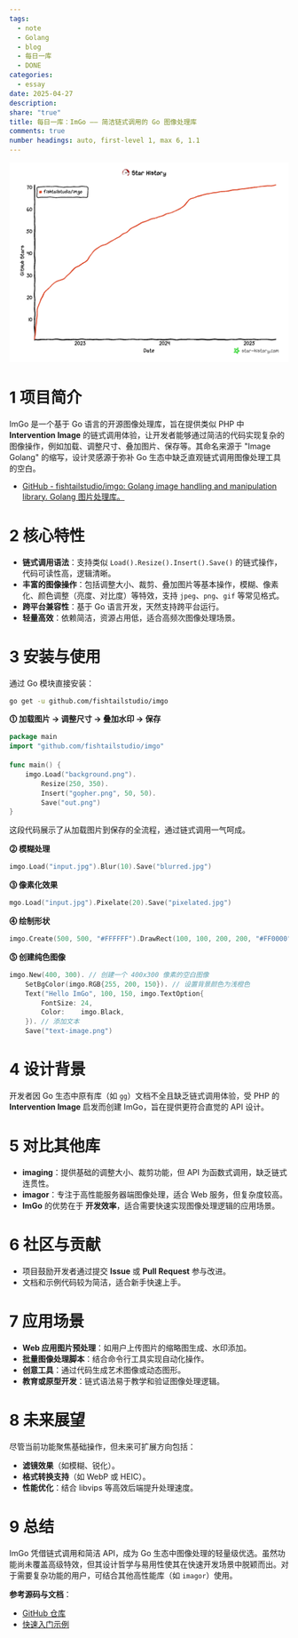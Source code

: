```yaml
---
tags:
  - note
  - Golang
  - blog
  - 每日一库
  - DONE
categories:
  - essay
date: 2025-04-27
description: 
share: "true"
title: 每日一库：ImGo —— 简洁链式调用的 Go 图像处理库
comments: true
number headings: auto, first-level 1, max 6, 1.1
---
```


![](assets/images/IMG-8D84F9E08F0EC078A40C254481A8510A.png)

# 1 项目简介

ImGo 是一个基于 Go 语言的开源图像处理库，旨在提供类似 PHP 中 **Intervention Image** 的链式调用体验，让开发者能够通过简洁的代码实现复杂的图像操作，例如加载、调整尺寸、叠加图片、保存等。其命名来源于 "Image Golang" 的缩写，设计灵感源于弥补 Go 生态中缺乏直观链式调用图像处理工具的空白。

- [GitHub - fishtailstudio/imgo: Golang image handling and manipulation library. Golang 图片处理库。](https://github.com/fishtailstudio/imgo)

# 2 核心特性

- **链式调用语法**：支持类似 `Load().Resize().Insert().Save()` 的链式操作，代码可读性高，逻辑清晰。
- **丰富的图像操作**：包括调整大小、裁剪、叠加图片等基本操作，模糊、像素化、颜色调整（亮度、对比度）等特效，支持 `jpeg`、`png`、`gif` 等常见格式。
- **跨平台兼容性**：基于 Go 语言开发，天然支持跨平台运行。
- **轻量高效**：依赖简洁，资源占用低，适合高频次图像处理场景。

# 3 安装与使用

通过 Go 模块直接安装：

```bash
go get -u github.com/fishtailstudio/imgo
```


**⓵ 加载图片 → 调整尺寸 → 叠加水印 → 保存**

```go
package main
import "github.com/fishtailstudio/imgo"

func main() {
    imgo.Load("background.png").
        Resize(250, 350).
        Insert("gopher.png", 50, 50).
        Save("out.png")
}
```

这段代码展示了从加载图片到保存的全流程，通过链式调用一气呵成。

**⓶ 模糊处理** 

```go
imgo.Load("input.jpg").Blur(10).Save("blurred.jpg")
```


**⓷ 像素化效果​**​

```go
mgo.Load("input.jpg").Pixelate(20).Save("pixelated.jpg")
```

​**​⓸ 绘制形状​**​

```go
imgo.Create(500, 500, "#FFFFFF").DrawRect(100, 100, 200, 200, "#FF0000").Save("rect.png")
```

**⓹ 创建纯色图像**

```go
imgo.New(400, 300). // 创建一个 400x300 像素的空白图像
    SetBgColor(imgo.RGB{255, 200, 150}). // 设置背景颜色为浅橙色
    Text("Hello ImGo", 100, 150, imgo.TextOption{
        FontSize: 24,
        Color:    imgo.Black,
    }). // 添加文本
    Save("text-image.png")
```

# 4 设计背景

开发者因 Go 生态中原有库（如 `gg`）文档不全且缺乏链式调用体验，受 PHP 的 **Intervention Image** 启发而创建 ImGo，旨在提供更符合直觉的 API 设计。

# 5 对比其他库

- **imaging**：提供基础的调整大小、裁剪功能，但 API 为函数式调用，缺乏链式连贯性。
- **imagor**：专注于高性能服务器端图像处理，适合 Web 服务，但复杂度较高。
- **ImGo** 的优势在于 **开发效率**，适合需要快速实现图像处理逻辑的应用场景。

# 6 社区与贡献

- 项目鼓励开发者通过提交 **Issue** 或 **Pull Request** 参与改进。
- 文档和示例代码较为简洁，适合新手快速上手。

# 7 应用场景

- **Web 应用图片预处理**：如用户上传图片的缩略图生成、水印添加。
- **批量图像处理脚本**：结合命令行工具实现自动化操作。
- ​**​创意工具​**​：通过代码生成艺术图像或动态图形。
- **教育或原型开发**：链式语法易于教学和验证图像处理逻辑。

# 8 未来展望
尽管当前功能聚焦基础操作，但未来可扩展方向包括：
- **滤镜效果**（如模糊、锐化）。
- **格式转换支持**（如 WebP 或 HEIC）。
- **性能优化**：结合 libvips 等高效后端提升处理速度。

# 9 总结
ImGo 凭借链式调用和简洁 API，成为 Go 生态中图像处理的轻量级优选。虽然功能尚未覆盖高级特效，但其设计哲学与易用性使其在快速开发场景中脱颖而出。对于需要复杂功能的用户，可结合其他高性能库（如 `imagor`）使用。

**参考源码与文档**：  
- [GitHub 仓库](https://github.com/fishtailstudio/imgo)
- [快速入门示例](https://www.codeleading.com/article/59596651895/)

